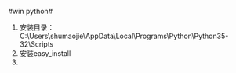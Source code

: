#win python#

1. 安装目录：C:\Users\shumaojie\AppData\Local\Programs\Python\Python35-32\Scripts
2. 安装easy_install  
3.   